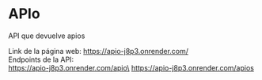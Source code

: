 # APIo
API que devuelve apios

Link de la página web: https://apio-j8p3.onrender.com/ \
Endpoints de la API:\
    https://apio-j8p3.onrender.com/apio\
    https://apio-j8p3.onrender.com/apios
